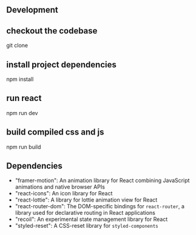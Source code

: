 ## Development

## checkout the codebase
git clone

## install project dependencies
npm install

## run react
npm run dev

## build compiled css and js
npm run build

## Dependencies
- "framer-motion": An animation library for React combining JavaScript animations and native browser APIs
- "react-icons": An icon library for React
- "react-lottie": A library for lottie animation view for React
- "react-router-dom": The DOM-specific bindings for `react-router`, a library used for declarative routing in React applications 
- "recoil": An experimental state management library for React
- "styled-reset": A CSS-reset library for `styled-components`